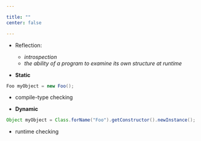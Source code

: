 ```yaml
---

title: "" 
center: false

---
```


- Reflection: 
  - *introspection* 
  - *the ability of a program to examine its own structure at runtime*

- **Static**

```Java
Foo myObject = new Foo();
```

  - compile-type checking


- **Dynamic**

```Java
Object myObject = Class.forName("Foo").getConstructor().newInstance();
```
  - runtime checking
